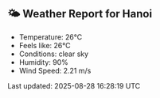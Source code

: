 <!-- WEATHER-START -->
## 🌤 Weather Report for Hanoi

- Temperature: 26°C
- Feels like: 26°C
- Conditions: clear sky
- Humidity: 90%
- Wind Speed: 2.21 m/s

Last updated: 2025-08-28 16:28:19 UTC
<!-- WEATHER-END -->
